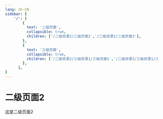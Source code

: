 ```yaml
---
lang: zh-CN
sidebar: {
    '/': [
        {
          text: '二级页面',
          collapsible: true,
          children: ['/二级目录2/二级页面2','/二级目录2/二级页面3'],
        },
        {
          text: '三级页面',
          collapsible: true,
          children: ['/二级目录2/三级目录1/三级页面1','/二级目录2/三级目录1/三级页面2'],
        },
      ],
}
---
```


# 二级页面2

这是二级页面2

